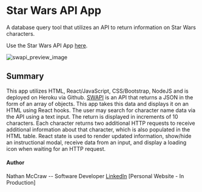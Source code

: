 # Star Wars API App
A database query tool that utilizes an API to return information on Star Wars characters.

Use the Star Wars API App [here](https://starwars-api-app.herokuapp.com/).


![swapi_preview_image](https://user-images.githubusercontent.com/84479635/124417606-7ae19800-dd27-11eb-9639-d3fcf2abc51c.JPG)




## Summary
This app utilizes HTML, React/JavaScript, CSS/Bootstrap, NodeJS and is deployed on Heroku via Github.  [SWAPI](https://swapi.dev/) is an API that returns a JSON
in the form of an array of objects.  This app takes this data and displays it on an HTML using React hooks.  The user may search for character name data via the 
API using a text input.  The return is displayed in increments of 10 characters.  Each character returns two additional HTTP requests to receive additional information
about that character, which is also populated in the HTML table.  React state is used to render updated information, show/hide an instructional modal, receive data from an input, and display a loading icon when waiting for an HTTP request.
 

#### Author
Nathan McCraw -- Software Developer [LinkedIn](https://www.linkedin.com/in/nathan-mccraw-5291535b/) [Personal Website - In Production]
